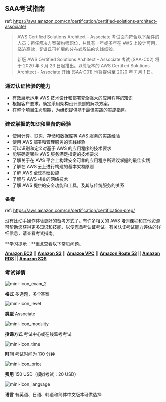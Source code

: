 ## SAA考试指南

ref: https://aws.amazon.com/cn/certification/certified-solutions-architect-associate/

> AWS Certified Solutions Architect – Associate 考试面向符合以下条件的人员：担任解决方案架构师职位，并具有一年或多年在 AWS 上设计可用、经济高效、容错且可扩展的分布式系统的实践经验。
>
> 新版 AWS Certified Solutions Architect – Associate 考试 (SAA-C02) 将于 2020 年 3 月 23 日起推出。以前版本的 AWS Certified Solutions Architect - Associate 开始 (SAA-C01) 也将提供至 2020 年 7 月 1 日。

### 通过认证检验的能力

- 有效展示运用 AWS 技术设计和部署安全强大的应用程序的知识
- 根据客户要求，确定采用架构设计原则的解决方案。
- 在整个项目生命周期，为组织提供基于最佳实践的实施指南。

### 建议掌握的知识和具备的经验

- 使用计算、联网、存储和数据库等 AWS 服务的实践经验
- 使用 AWS 部署和管理服务的实践经验
- 可以识别和定义对基于 AWS 的应用程序的技术要求
- 能够确定哪些 AWS 服务满足指定的技术要求
- 了解关于在 AWS 平台上构建安全可靠的应用程序所建议掌握的最佳实践
- 了解在 AWS 云上进行构建的基本架构原则
- 了解 AWS 全球基础设施
- 了解与 AWS 相关的网络技术
- 了解 AWS 提供的安全功能和工具，及其与传统服务的关系

### 备考

ref: https://aws.amazon.com/cn/certification/certification-prep/

没有比动手操作体验更好的备考方式了。有许多相关的 AWS 培训课程和其他资源可帮助您获得更多知识和技能，以便您备考认证考试。有关认证考试能力评估的详细信息，请查看考试指南。

**学习提示：**重点查看以下常见问题。

**[Amazon EC2](https://aws.amazon.com/ec2/faqs/)** || [**Amazon S3**](https://aws.amazon.com/s3/faqs/) || **[Amazon VPC](https://aws.amazon.com/vpc/faqs/)** || [**Amazon Route 53**](https://aws.amazon.com/route53/faqs/) || [**Amazon RDS**](https://aws.amazon.com/rds/faqs/) || **[Amazon SQS](https://aws.amazon.com/sqs/faqs/)**

### 考试详情

![mini-icon_exam_2](https://d1.awsstatic.com/training-and-certification/exams_courses_icons/mini-icon_exam_2.7df8788b6a4d0c1ea760295889541ca3f58eeafc.png)

**格式**
多选题，多个答案

![mini-icon_level](https://d1.awsstatic.com/training-and-certification/exams_courses_icons/mini-icon_level.6c20ede3e6fbdbda31d6d0e9f2998b995758acfb.png)

**类型**
Associate

![mini-icon_modality](https://d1.awsstatic.com/training-and-certification/training-benefit-icons/mini-icon_modality.334082bdd09e447d0672ce088ab1e67f563f8c00.png)

**授课方式**
考试中心或在线监考考试

![mini-icon_time](https://d1.awsstatic.com/training-and-certification/exams_courses_icons/mini-icon_time.c9eb2717fa926167e6df42eaebd834835a814066.png)

**时间**
考试时间为 130 分钟

![mini-icon_price](https://d1.awsstatic.com/training-and-certification/exams_courses_icons/mini-icon_price.46611734c247056aa5cbbcdfa60b00f0cb5279fd.png)

**费用**
150 USD（模拟考试：20 USD）

![mini-icon_language](https://d1.awsstatic.com/training-and-certification/exams_courses_icons/mini-icon_language.765b51870d1ca7ec3664fef9b83b4feb7efc95df.png)

**语言**
有英语、日语、韩语和简体中文版本可供选择

